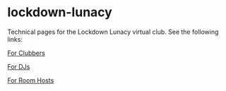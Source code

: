# lockdown-lunacy
Technical pages for the Lockdown Lunacy virtual club. See the following links:

[For Clubbers](clubbers-tech.md)

[For DJs](djs-tech.md)

[For Room Hosts](room-hosts.md)

